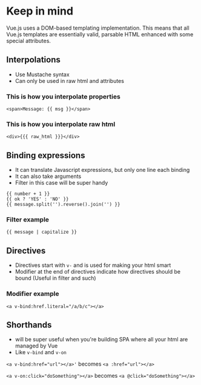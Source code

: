 # Keep in mind
Vue.js uses a DOM-based templating implementation. This means that all Vue.js templates are essentially valid, parsable HTML enhanced with some special attributes.

## Interpolations
+ Use Mustache syntax
+ Can only be used in raw html and attributes

### This is how you interpolate properties
```
<span>Message: {{ msg }}</span>

```


### This is how you interpolate raw html
```
<div>{{{ raw_html }}}</div>
```



## Binding expressions
+ It can translate Javascript expressions, but only one line each binding
+ It can also take arguments
+ Filter in this case will be super handy

```
{{ number + 1 }}
{{ ok ? 'YES' : 'NO' }}
{{ message.split('').reverse().join('') }}
```

### Filter example
```
{{ message | capitalize }}
```


## Directives
+ Directives start with ``v-`` and is used for making your html smart
+ Modifier at the end of directives indicate how directives should be bound (Useful in filter and such)


### Modifier example
```
<a v-bind:href.literal="/a/b/c"></a>
```


## Shorthands
+ will be super useful when you're building SPA where all your html are managed by Vue
+ Like ``v-bind`` and ``v-on``


``<a v-bind:href="url"></a>'`` becomes ``<a :href="url"></a>``

``<a v-on:click="doSomething"></a>`` becomes ``<a @click="doSomething"></a>``

